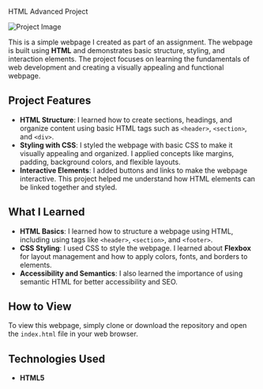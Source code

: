 HTML Advanced Project

![Project Image](./images/project-image.png)

This is a simple webpage I created as part of an assignment. The webpage is built using **HTML** and demonstrates basic structure, styling, and interaction elements. The project focuses on learning the fundamentals of web development and creating a visually appealing and functional webpage.

## Project Features
- **HTML Structure**: I learned how to create sections, headings, and organize content using basic HTML tags such as `<header>`, `<section>`, and `<div>`.
- **Styling with CSS**: I styled the webpage with basic CSS to make it visually appealing and organized. I applied concepts like margins, padding, background colors, and flexible layouts.
- **Interactive Elements**: I added buttons and links to make the webpage interactive. This project helped me understand how HTML elements can be linked together and styled.

## What I Learned
- **HTML Basics**: I learned how to structure a webpage using HTML, including using tags like `<header>`, `<section>`, and `<footer>`.
- **CSS Styling**: I used CSS to style the webpage. I learned about **Flexbox** for layout management and how to apply colors, fonts, and borders to elements.
- **Accessibility and Semantics**: I also learned the importance of using semantic HTML for better accessibility and SEO.

## How to View
To view this webpage, simply clone or download the repository and open the `index.html` file in your web browser.

## Technologies Used
- **HTML5**